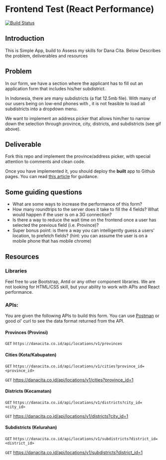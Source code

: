 # Frontend Test (React Performance)

[![Build Status](https://travis-ci.com/nold2/frontend-test.svg?branch=master)](https://travis-ci.com/nold2/frontend-test)


## Introduction

This is Simple App, build to Assess my skills for Dana Cita. Below Describes the problem, deliverables and resources

## Problem

In our form, we have a section where the applicant has to fill out an application form that includes his/her subdistrict.

In Indonesia, there are many subdistricts (a flat 12.5mb file). With many of our users being on low-end phones with , it is not feasible to load all subdistricts into a dropdown menu.

We want to implement an address picker that allows him/her to narrow down the selection through province, city, districts, and subdistricts (see gif above).

## Deliverable

Fork this repo and implement the province/address picker, with special attention to comments and clean code.

Once you have implemented it, you should deploy the **built** app to Github pages. You can read [this article](https://itnext.io/so-you-want-to-host-your-single-age-react-app-on-github-pages-a826ab01e48) for guidance.

## Some guiding questions

- What are some ways to increase the performance of this form?
- How many roundtrips to the server does it take to fill the 4 fields? What would happen if the user is on a 3G connection?
- Is there a way to reduce the wait time on the frontend once a user has selected the previous field (i.e. Province)?
- Super bonus point: is there a way you can intelligently guess a users' location, to prefetch fields? (hint: you can assume the user is on a mobile phone that has mobile chrome)

## Resources

### Libraries

Feel free to use Bootstrap, Antd or any other component libraries. We are not looking for HTML/CSS skill, but your ability to work with APIs and React performance.

### APIs:

You are given the following APIs to build this form. You can use [Postman](https://www.getpostman.com/) or good ol' curl to see the data format returned from the API.

#### Provinces (Provinsi)

`GET` `https://danacita.co.id/api/locations/v1/provinces`

#### Cities (Kota/Kabupaten)

`GET` `https://danacita.co.id/api/locations/v1/cities?province_id=<province_id>`

`GET` https://danacita.co.id/api/locations/v1/cities?province_id=1

#### Districts (Kecamatan)

`GET` `https://danacita.co.id/api/locations/v1/districts?city_id=<city_id>`

`GET` https://danacita.co.id/api/locations/v1/districts?city_id=1

#### Subdistricts (Kelurahan)

`GET` `https://danacita.co.id/api/locations/v1/subdistricts?district_id=<district_id>`

`GET` https://danacita.co.id/api/locations/v1/subdistricts?district_id=1
